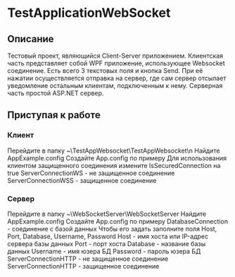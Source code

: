 # TestApplicationWebSocket

## Описание

Тестовый проект, являющийся Client-Server приложением. 
Клиентская часть представляет собой WPF приложение, 
использующее Websocket соединение.
Есть всего 3 текстовых поля и кнопка Send.
При её нажатии осуществляется отправка на сервер,
где сам сервер отсылает уведомление остальным клиентам, 
подключенным к нему.
Серверная часть простой ASP.NET сервер.

## Приступая к работе

### Клиент 

Перейдите в папку ~\\TestAppWebsocket\\TestAppWebsocket\n
Найдите AppExample.config
Создайте App.config по примеру
Для использования клиентом защищенного соединения измените IsSecuredConnection на true
ServerConnectionWS - не защищенное соединение
ServerConnectionWSS - защищенное соединение

### Сервер
 
Перейдите в папку ~\\WebSocketServer\\WebSocketServer
Найдите AppExample.config
Создайте App.config по примеру
DatabaseConnection - соединение с базой данных
Чтобы его задать заполните поля Host, Port, Database, Username, Password
Host - имя хоста или IP-адрес сервера базы данных
Port - порт хоста
Database - название базы данных
Username - имя юзера БД
Password - пароль юзера БД
ServerConnectionHTTP - не защищенное соединение
ServerConnectionHTTP - защищенное соединение
